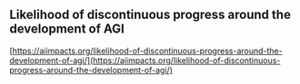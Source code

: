 ## Likelihood of discontinuous progress around the development of AGI
  
  [https://aiimpacts.org/likelihood-of-discontinuous-progress-around-the-development-of-agi/](https://aiimpacts.org/likelihood-of-discontinuous-progress-around-the-development-of-agi/)